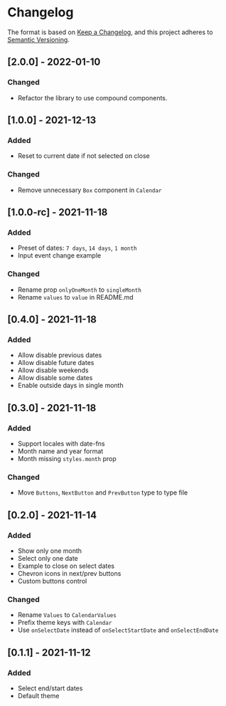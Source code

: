 # Changelog

The format is based on [Keep a Changelog](https://keepachangelog.com/en/1.0.0/),
and this project adheres to [Semantic Versioning](https://semver.org/spec/v2.0.0.html).

## [2.0.0] - 2022-01-10
### Changed
- Refactor the library to use compound components.

## [1.0.0] - 2021-12-13
### Added
- Reset to current date if not selected on close

### Changed
- Remove unnecessary `Box` component in `Calendar`

## [1.0.0-rc] - 2021-11-18
### Added
- Preset of dates: `7 days`, `14 days`, `1 month`
- Input event change example

### Changed
- Rename prop `onlyOneMonth` to `singleMonth`
- Rename `values` to `value` in README.md

## [0.4.0] - 2021-11-18
### Added
- Allow disable previous dates
- Allow disable future dates
- Allow disable weekends
- Allow disable some dates
- Enable outside days in single month

## [0.3.0] - 2021-11-18
### Added
- Support locales with date-fns
- Month name and year format
- Month missing `styles.month` prop

### Changed
- Move `Buttons`, `NextButton` and `PrevButton` type to type file

## [0.2.0] - 2021-11-14
### Added
- Show only one month
- Select only one date
- Example to close on select dates
- Chevron icons in next/prev buttons
- Custom buttons control

### Changed
- Rename `Values` to `CalendarValues`
- Prefix theme keys with `Calendar`
- Use `onSelectDate` instead of `onSelectStartDate` and `onSelectEndDate`

## [0.1.1] - 2021-11-12
### Added
- Select end/start dates
- Default theme
